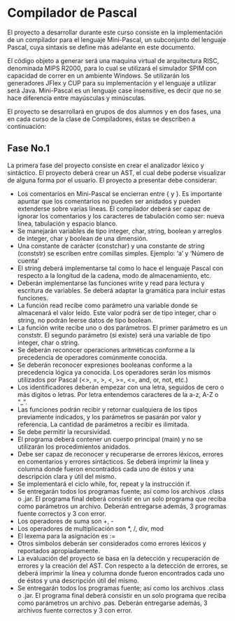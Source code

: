 # Compilador de Pascal

El proyecto a desarrollar durante este curso consiste en la implementación de un compilador para el lenguaje Mini-Pascal, un subconjunto del lenguaje Pascal, cuya sintaxis se define más adelante en este documento.

El código objeto a generar será una maquina virtual de arquitectura RISC, denominada MIPS R2000, para lo cual se utilizará el simulador SPIM con capacidad de correr en un ambiente Windows. Se utilizarán los generadores JFlex y CUP para su implementación y el lenguaje a utilizar será Java.
Mini-Pascal es un lenguaje case insensitive, es decir que no se hace diferencia entre mayúsculas y minúsculas.

El proyecto se desarrollará en grupos de dos alumnos y en dos fases, una en cada curso de la clase de Compiladores, éstas se describen a continuación:

## Fase No.1

La primera fase del proyecto consiste en crear el analizador léxico y sintáctico. El proyecto deberá crear un AST, el cual debe poderse visualizar de alguna forma por el usuario. El proyecto a presentar debe considerar:

- Los comentarios en Mini-Pascal se encierran entre { y }. Es importante apuntar que los comentarios no pueden ser anidados y pueden extenderse sobre varias líneas. El compilador deberá ser capaz de ignorar los comentarios y los caracteres de tabulación como ser: nueva línea, tabulación y espacio blanco.
- Se manejarán variables de tipo integer, char, string, boolean y arreglos de integer, char y boolean de una dimensión.
- Una constante de carácter (constchar) y una constante de string (conststr) se escriben entre comillas simples. Ejemplo: ‘a’ y ‘Número de cuenta’
- El string deberá implementarse tal como lo hace el lenguaje Pascal con respecto a la longitud de la cadena, modo de almacenamiento, etc.
- Deberán implementarse las funciones write y read para lectura y escritura de variables. Se deberá adaptar la gramática para incluir estas funciones.
- La función read recibe como parámetro una variable donde se almacenará el valor leido. Este valor podrá ser de tipo integer, char o string, no podrán leerse datos de tipo boolean.
- La función write recibe uno o dos parámetros. El primer parámetro es un conststr. El segundo parámetro (si existe) será una variable de tipo integer, char o string.
- Se deberán reconocer operaciones aritméticas conforme a la precedencia de operadores comúnmente conocida.
- Se deberán reconocer expresiones booleanas conforme a la precedencia lógica ya conocida. Los operadores serán los mismos utilizados por Pascal (<>, =, >, <, >=, <=, and, or, not, etc.)
- Los identificadores deberán empezar con una letra, seguidos de cero o más digitos o letras. Por letra entendemos caracteres de la a-z, A-Z o “_”.
- Las funciones podrán recibir y retornar cualquiera de los tipos previamente indicados, y los parámetros se pasarán por valor y referencia. La cantidad de parámetros a recibir es ilimitada.
- Se debe permitir la recursividad.
- El programa deberá contener un cuerpo principal (main) y no se utilizarán los procedimientos anidados.
- Debe ser capaz de reconocer y recuperarse de errores léxicos, errores en comentarios y errores sintácticos. Se deberá imprimir la línea y columna donde fueron encontrados cada uno de éstos y una descripción clara y útil del mismo.
- Se implementará el ciclo while, for, repeat y la instrucción if.
- Se entregarán todos los programas fuente; así como los archivos .class o .jar. El programa final deberá consistir en un solo programa que reciba como parámetros un archivo. Deberán entregarse además, 3 programas fuente correctos y 3 con error.
- Los operadores de suma son +, -
- Los operadores de multiplicación son *, /, div, mod
- El lexema para la asignación es :=
- Otros símbolos deberán ser considerados como errores léxicos y reportados apropiadamente.
- La evaluación del proyecto se basa en la detección y recuperación de errores y la creación del AST. Con respecto a la detección de errores, se deberá imprimir la línea y columna donde fueron encontrados cada uno de éstos y una descripción útil del mismo.
- Se entregarán todos los programas fuente; así como los archivos .class o .jar. El programa final deberá consistir en un solo programa que reciba como parámetros un archivo .pas. Deberán entregarse además, 3 archivos fuente correctos y 3 con error.